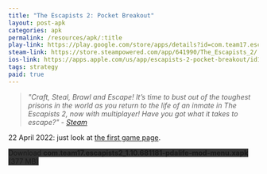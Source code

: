 ```yaml
---
title: "The Escapists 2: Pocket Breakout"
layout: post-apk
categories: apk
permalink: /resources/apk/:title
play-link: https://play.google.com/store/apps/details?id=com.team17.escapists2
steam-link: https://store.steampowered.com/app/641990/The_Escapists_2/
ios-link: https://apps.apple.com/us/app/escapists-2-pocket-breakout/id1356167732
tags: strategy
paid: true
---
```


> _"Craft, Steal, Brawl and Escape! It’s time to bust out of the toughest prisons in the world as you return to the life of an inmate in The Escapists 2, now with multiplayer! Have you got what it takes to escape?" - <a href="https://store.steampowered.com/app/641990/The_Escapists_2/">Steam</a>_

<span class="timestamp">22 April 2022:</span> just look at [the first game page](https://arialhamed.github.io/resources/apk/The-Escapists-2-Pocket-Breakout).

<div class="text-center">
    <a class="btn btn-dark btn-block w-100" onclick='apk("com.team17.escapists2_1.10.681181-pdalife-mod-menu.xapk")' style="text-decoration: none; background-color: #333;"> Download <b>com.team17.escapists2_1.10.681181-pdalife-mod-menu.xapk</b> (377 MB)</a>
</div>
